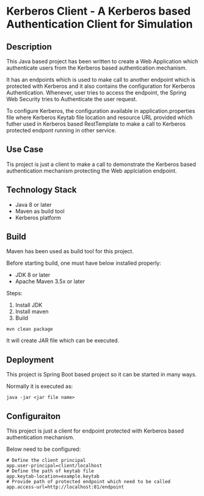 # Kerberos Client - A Kerberos based Authentication Client for Simulation

## Description
This Java based project has been written to create a Web Application which authenticate users from the Kerberos based authentication mechanism.

It has an endpoints which is used to make call to another endpoint which is protected with Kerberos and it also contains the configuration for Kerberos Authentication. Whenever, user tries to access the endpoint, the Spring Web Security tries to Authenticate the user request.

To configure Kerberos, the configuration available in application.properties file where Kerberos Keytab file location and resource URL provided which futher used in Kerberos based RestTemplate to make a call to Kerberos protected endpont running in other service.

## Use Case
Tis project is just a client to make a call to demonstrate the Kerberos based authentication mechanism protecting the Web applciation endpoint.

## Technology Stack
- Java 8 or later
- Maven as build tool
- Kerberos platform


## Build
Maven has been used as build tool for this project.

Before starting build, one must have below installed properly:
- JDK 8 or later
- Apache Maven 3.5x or later

Steps:
1. Install JDK
2. Install maven
3. Build
```
mvn clean package
```
It will create JAR file which can be executed.

## Deployment 
This project is Spring Boot based project so it can be started in many ways.

Normally it is executed as:
```
java -jar <jar file name>
```


## Configuraiton
This project is just a client for endpoint protected with Kerberos based authentication mechanism.

Below need to be configured:
```
# Define the client principal
app.user-principal=client/localhost
# Define the path of keytab file
app.keytab-location=example.keytab
# Provide path of protected endpoint which need to be called
app.access-url=http://localhost:81/endpoint
```
